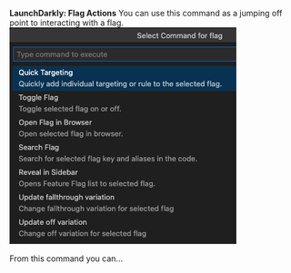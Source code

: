 **LaunchDarkly: Flag Actions**
You can use this command as a jumping off point to interacting with a flag.
![LaunchDarkly Flag Actions Command](flag-actions.png)    

From this command you can...